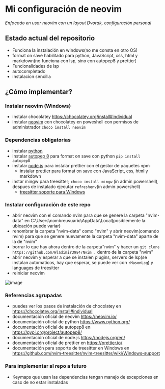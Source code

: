 # Mi configuración de neovim

*Enfocado en usar neovim con un layout Dvorak, configuración personal*

## Estado actual del repositorio

- Funciona la instalación en windows(no me consta en otro OS)
- format on save habilitado para python, JavaScript, css, html y markdown(no funciona con lsp, sino con autopep8 y prettier)
- Funcionalidades de lsp
- autocompletado
- instalacion sencilla

## ¿Cómo implementar?

### Instalar neovim (Windows)
- instalar chocolatey https://chocolatey.org/install#individual
- instalar [neovim](https://neovim.io/) con chocolatey en poweshell con permisos de administrador `choco install neovim` 

### Dependencias obligatorias 
  - instalar [python](https://www.python.org/)
  - instalar [autopep 8](https://pypi.org/project/autopep8/) para format on save con python `pip install autopep8`
  - instalar [node.js](https://nodejs.org/en/) para instalar prettier con el gestor de paquetes npm
    - instalar [prettier](https://prettier.io/docs/en/install.html) para format on save con JavaScript, css, html y markdown 
  - instar mingw para treesitter; `choco install mingw` (in admin powershell), despues de instalado ejecutar `refreshenv`(in admin powershell) 
    - [treesitter soporte para Windows](https://github.com/nvim-treesitter/nvim-treesitter/wiki/Windows-support)
    
### Instalar configuración de este repo
- abrir neovim con el comando nvim para que se genere la carpeta "nvim-data" en C:\Users\nombreusuario\AppData\Local(posiblemente la ubicación puede variar)
- renombrar la carpeta "nvim-data" como "nvim" y abrir neovim(comando nvim) para que se genere nuevamente la carpeta "nvim-data" aparte de la de "nvim"
- borrar lo que hay ahora dentro de la carpeta"nvim" y hacer un `git clone https://github.com/Wladimir3984/Nvim .` dentro de la carpeta "nvim"
- abrir neovim y esperar a que se instalen plugins, servers de lsp(se instalan automaticos, hay que esperar, se puede ver con `:MasonLog`) y languages de treesitter
- reiniciar neovim

![image](https://user-images.githubusercontent.com/83993271/227046631-6e233aa1-c803-4487-963d-f21a87d29fd7.png)


### Referencias agrupadas

- puedes ver los pasos de instalación de chocolatey en https://chocolatey.org/install#individual
- documentación oficial de neovim https://neovim.io/
- documentación oficial de python https://www.python.org/
- documentación oficial de autopep8 en https://pypi.org/project/autopep8/
- documentación oficial de node.js https://nodejs.org/en/
- documentación oficial de prettier en https://prettier.io/
- documentación para soporte de treesitter en Windows en https://github.com/nvim-treesitter/nvim-treesitter/wiki/Windows-support


### Para implementar al repo a futuro

- Keymaps que usan las dependencias tengan manejo de excepciones en caso de no estar instaladas 
